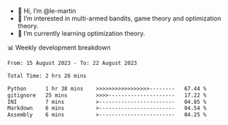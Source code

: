 - 👋 Hi, I’m @le-martin
- 👀 I’m interested in multi-armed bandits, game theory and optimization theory.
- 🌱 I’m currently learning optimization theory.
<!---- 💞️ I’m looking to collaborate on ...
- 📫 How to reach me ...-->

<!---
Tutorial for using WakaTime stats in GitHub profile: https://github.com/athul/waka-readme
-->

📊 Weekly development breakdown
<!--START_SECTION:waka-->

```txt
From: 15 August 2023 - To: 22 August 2023

Total Time: 2 hrs 26 mins

Python      1 hr 38 mins    >>>>>>>>>>>>>>>>>--------   67.44 %
gitignore   25 mins         >>>>---------------------   17.22 %
INI         7 mins          >------------------------   04.85 %
Markdown    6 mins          >------------------------   04.54 %
Assembly    6 mins          >------------------------   04.25 %
```

<!--END_SECTION:waka-->

<!---
le-martin/le-martin is a ✨ special ✨ repository because its `README.md` (this file) appears on your GitHub profile.
You can click the Preview link to take a look at your changes.
--->
